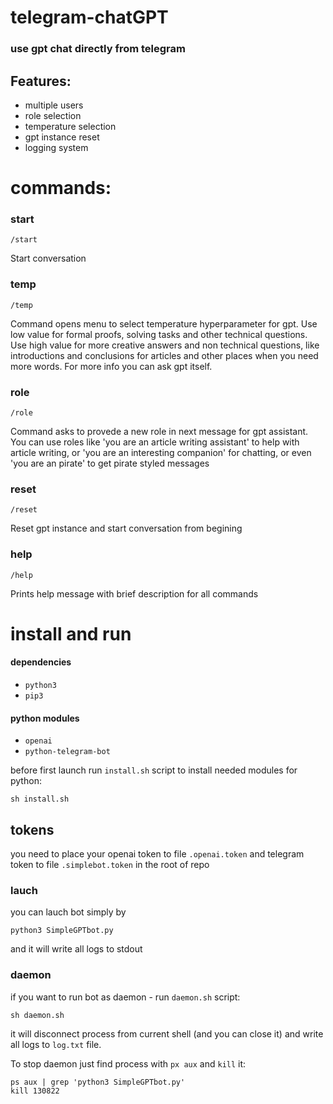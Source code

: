 # telegram-chatGPT

### use gpt chat directly from telegram
## Features:
 - multiple users
 - role selection
 - temperature selection
 - gpt instance reset
 - logging system

# commands:
### start
```
/start
```
Start conversation

### temp
```
/temp
```
Command opens menu to select temperature hyperparameter for gpt. Use low value for formal proofs, solving tasks and
other technical questions. Use high value for more creative answers and non technical questions, like
introductions and conclusions for articles and other places when you need more words. For more info
you can ask gpt itself. 

### role
```
/role
```
Command asks to provede a new role in next message for gpt assistant. You can use roles like
'you are an article writing assistant' to help with article writing, or 'you are an interesting companion'
for chatting, or even 'you are an pirate' to get pirate styled messages

### reset
```
/reset
```
Reset gpt instance and start conversation from begining

### help
```
/help
```
Prints help message with brief description for all commands

# install and run
#### dependencies
- `python3`
- `pip3`
#### python modules
- `openai`
- `python-telegram-bot`

before first launch run `install.sh` script to install needed modules for python:
```shell
sh install.sh
```
## tokens
you need to place your openai token to file `.openai.token` and telegram token to file `.simplebot.token` in the root of repo

### lauch
you can lauch bot simply by
```shell
python3 SimpleGPTbot.py
```
and it will write all logs to stdout
### daemon
if you want to run bot as daemon - run `daemon.sh` script:
```shell
sh daemon.sh
```
it will disconnect process from current shell (and you can close it) and write all logs to `log.txt` file.


To stop daemon just find process with `px aux` and `kill` it:
```shell
ps aux | grep 'python3 SimpleGPTbot.py'
kill 130822
```
